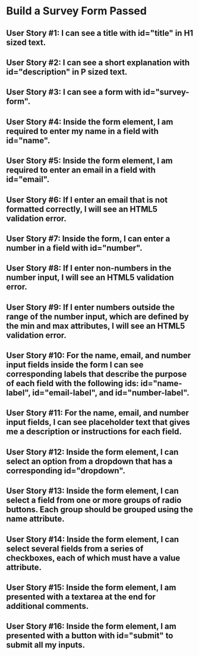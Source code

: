 # Build a Survey Form Passed

## User Story #1: I can see a title with id="title" in H1 sized text.

## User Story #2: I can see a short explanation with id="description" in P sized text.

## User Story #3: I can see a form with id="survey-form".

## User Story #4: Inside the form element, I am required to enter my name in a field with id="name".

## User Story #5: Inside the form element, I am required to enter an email in a field with id="email".

## User Story #6: If I enter an email that is not formatted correctly, I will see an HTML5 validation error.

## User Story #7: Inside the form, I can enter a number in a field with id="number".

## User Story #8: If I enter non-numbers in the number input, I will see an HTML5 validation error.

## User Story #9: If I enter numbers outside the range of the number input, which are defined by the min and max attributes, I will see an HTML5 validation error.

## User Story #10: For the name, email, and number input fields inside the form I can see corresponding labels that describe the purpose of each field with the following ids: id="name-label", id="email-label", and id="number-label".

## User Story #11: For the name, email, and number input fields, I can see placeholder text that gives me a description or instructions for each field.

## User Story #12: Inside the form element, I can select an option from a dropdown that has a corresponding id="dropdown".

## User Story #13: Inside the form element, I can select a field from one or more groups of radio buttons. Each group should be grouped using the name attribute.

## User Story #14: Inside the form element, I can select several fields from a series of checkboxes, each of which must have a value attribute.

## User Story #15: Inside the form element, I am presented with a textarea at the end for additional comments.

## User Story #16: Inside the form element, I am presented with a button with id="submit" to submit all my inputs.
